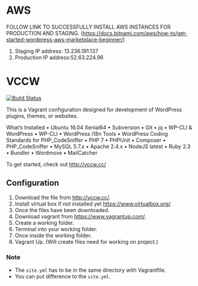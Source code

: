 # AWS
FOLLOW LINK TO SUCCESSFULLY INSTALL AWS INSTANCES FOR PRODUCTION AND STAGING.
(https://docs.bitnami.com/aws/how-to/get-started-wordpress-aws-marketplace-beginner/)
1. Staging IP address: 13.236.191.137
1. Production IP address:52.63.224.96
# VCCW

[![Build Status](https://travis-ci.org/vccw-team/vccw.svg?branch=master)](https://travis-ci.org/vccw-team/vccw)

This is a Vagrant configuration designed for development of WordPress plugins, themes, or websites.

What’s Installed
•	Ubuntu 16.04 Xenial64
•	Subversion
•	Git
•	jq
•	WP-CLI & WordPress
•	WP-CLI
•	WordPress i18n Tools
•	WordPress Coding Standards for PHP_CodeSniffer
•	PHP 7
•	PHPUnit
•	Composer
•	PHP_CodeSniffer
•	MySQL 5.7.x
•	Apache 2.4.x
•	NodeJS latest
•	Ruby 2.3
•	Bundler
•	Wordmove
•	MailCatcher


To get started, check out <http://vccw.cc/>

## Configuration

1.	Download the file from http://vccw.cc/. 
1.	Install virtual box if not installed yet https://www.virtualbox.org/.
1.	Once the files have been downloaded. 
1.	Download vagrant from https://www.vagrantup.com/. 
1.	Create a working folder.
1.	Terminal into your working folder.
1.	Once inside the working folder.
1.	Vagrant Up. (Will create files need for working on project.)


### Note

* The `site.yml` has to be in the same directory with Vagrantfile.
* You can put difference to the `site.yml`.
